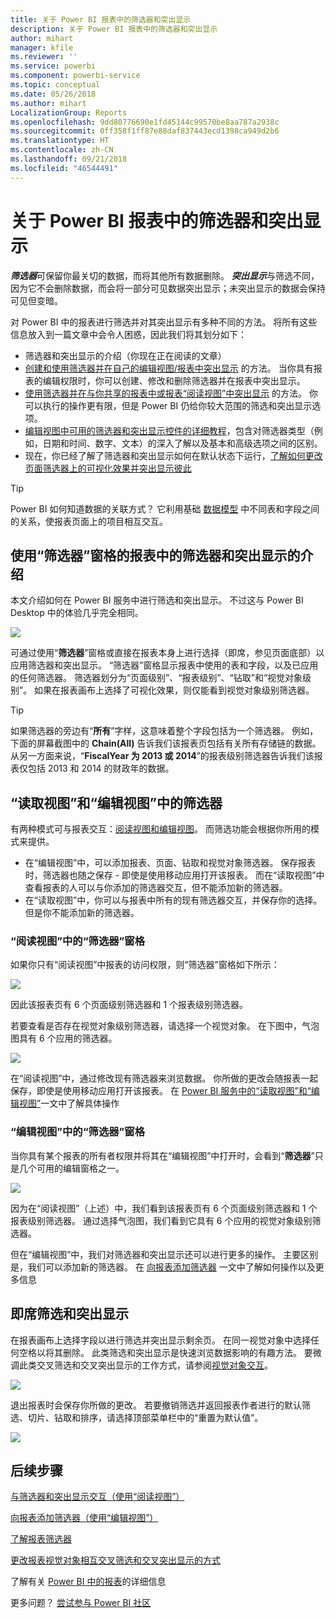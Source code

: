 ```yaml
---
title: 关于 Power BI 报表中的筛选器和突出显示
description: 关于 Power BI 报表中的筛选器和突出显示
author: mihart
manager: kfile
ms.reviewer: ''
ms.service: powerbi
ms.component: powerbi-service
ms.topic: conceptual
ms.date: 05/26/2018
ms.author: mihart
LocalizationGroup: Reports
ms.openlocfilehash: 9dd80776690e1fd45144c99570be8aa787a2938c
ms.sourcegitcommit: 0ff358f1ff87e88daf837443ecd1398ca949d2b6
ms.translationtype: HT
ms.contentlocale: zh-CN
ms.lasthandoff: 09/21/2018
ms.locfileid: "46544491"
---
```

# <a name="about-filters-and-highlighting-in-power-bi-reports"></a>关于 Power BI 报表中的筛选器和突出显示
***筛选器***可保留你最关切的数据，而将其他所有数据删除。  ***突出显示***与筛选不同，因为它不会删除数据，而会将一部分可见数据突出显示；未突出显示的数据会保持可见但变暗。

对 Power BI 中的报表进行筛选并对其突出显示有多种不同的方法。 将所有这些信息放入到一篇文章中会令人困惑，因此我们将其划分如下：

* 筛选器和突出显示的介绍（你现在正在阅读的文章）
* [创建和使用筛选器并在自己的编辑视图/报表中突出显示](power-bi-report-add-filter.md) 的方法。 当你具有报表的编辑权限时，你可以创建、修改和删除筛选器并在报表中突出显示。
* [使用筛选器并在与你共享的报表中或报表“阅读视图”中突出显示](consumer/end-user-reading-view.md) 的方法。 你可以执行的操作更有限，但是 Power BI 仍给你较大范围的筛选和突出显示选项。  
* [编辑视图中可用的筛选器和突出显示控件的详细教程](consumer/end-user-report-filter.md)，包含对筛选器类型（例如，日期和时间、数字、文本）的深入了解以及基本和高级选项之间的区别。
* 现在，你已经了解了筛选器和突出显示如何在默认状态下运行，[了解如何更改页面筛选器上的可视化效果并突出显示彼此](consumer/end-user-interactions.md)

> [!TIP]
> Power BI 如何知道数据的关联方式？  它利用基础 [数据模型](https://support.office.com/article/Create-a-Data-Model-in-Excel-87e7a54c-87dc-488e-9410-5c75dbcb0f7b?ui=en-US&rs=en-US&ad=US) 中不同表和字段之间的关系，使报表页面上的项目相互交互。
> 
> 

## <a name="introduction-to-filters-and-highlighting-in-reports-using-the-filters-pane"></a>使用“筛选器”窗格的报表中的筛选器和突出显示的介绍
 本文介绍如何在 Power BI 服务中进行筛选和突出显示。  不过这与 Power BI Desktop 中的体验几乎完全相同。  

![](media/power-bi-reports-filters-and-highlighting/power-bi-add-filter-reading-view.png)

可通过使用“**筛选器**”窗格或直接在报表本身上进行选择（即席，参见页面底部）以应用筛选器和突出显示。 “筛选器”窗格显示报表中使用的表和字段，以及已应用的任何筛选器。 筛选器划分为“页面级别”、“报表级别”、“钻取”和“视觉对象级别”。  如果在报表画布上选择了可视化效果，则仅能看到视觉对象级别筛选器。

> [!TIP]
> 如果筛选器的旁边有“**所有**”字样，这意味着整个字段包括为一个筛选器。  例如，下面的屏幕截图中的 **Chain(All)** 告诉我们该报表页包括有关所有存储链的数据。  从另一方面来说，“**FiscalYear 为 2013 或 2014**”的报表级别筛选器告诉我们该报表仅包括 2013 和 2014 的财政年的数据。
> 
> 

## <a name="filters-in-reading-view-versus-editing-view"></a>“读取视图”和“编辑视图”中的筛选器
有两种模式可与报表交互：[阅读视图和编辑视图](consumer/end-user-reading-view.md)。  而筛选功能会根据你所用的模式来提供。

* 在“编辑视图”中，可以添加报表、页面、钻取和视觉对象筛选器。 保存报表时，筛选器也随之保存 - 即使是使用移动应用打开该报表。 而在“读取视图”中查看报表的人可以与你添加的筛选器交互，但不能添加新的筛选器。
* 在“读取视图”中，你可以与报表中所有的现有筛选器交互，并保存你的选择。  但是你不能添加新的筛选器。

### <a name="the-filters-pane-in-reading-view"></a>“阅读视图”中的“筛选器”窗格
如果你只有“阅读视图”中报表的访问权限，则“筛选器”窗格如下所示：

![](media/power-bi-reports-filters-and-highlighting/power-bi-filter-reading-view.png)

因此该报表页有 6 个页面级别筛选器和 1 个报表级别筛选器。

若要查看是否存在视觉对象级别筛选器，请选择一个视觉对象。 在下图中，气泡图具有 6 个应用的筛选器。

![](media/power-bi-reports-filters-and-highlighting/power-bi-filter-visual-level.png)

在“阅读视图”中，通过修改现有筛选器来浏览数据。 你所做的更改会随报表一起保存，即使是使用移动应用打开该报表。 在 [Power BI 服务中的“读取视图”和“编辑视图”](consumer/end-user-reading-view.md)一文中了解具体操作

### <a name="the-filters-pane-in-editing-view"></a>“编辑视图”中的“筛选器”窗格
当你具有某个报表的所有者权限并将其在“编辑视图”中打开时，会看到“**筛选器**”只是几个可用的编辑窗格之一。

![](media/power-bi-reports-filters-and-highlighting/power-bi-add-filter-editing-view.png)

因为在“阅读视图”（上述）中，我们看到该报表页有 6 个页面级别筛选器和 1 个报表级别筛选器。 通过选择气泡图，我们看到它具有 6 个应用的视觉对象级别筛选器。

但在“编辑视图”中，我们对筛选器和突出显示还可以进行更多的操作。 主要区别是，我们可以添加新的筛选器。 在 [向报表添加筛选器](power-bi-report-add-filter.md) 一文中了解如何操作以及更多信息

## <a name="ad-hoc-filtering-and-highlighting"></a>即席筛选和突出显示
在报表画布上选择字段以进行筛选并突出显示剩余页。 在同一视觉对象中选择任何空格以将其删除。 此类筛选和突出显示是快速浏览数据影响的有趣方法。 要微调此类交叉筛选和交叉突出显示的工作方式，请参阅[视觉对象交互](consumer/end-user-interactions.md)。

![](media/power-bi-reports-filters-and-highlighting/power-bi-adhoc-filter.gif)

退出报表时会保存你所做的更改。 若要撤销筛选并返回报表作者进行的默认筛选、切片、钻取和排序，请选择顶部菜单栏中的“重置为默认值”。

![](media/power-bi-reports-filters-and-highlighting/power-bi-reset-to-default.png)

## <a name="next-steps"></a>后续步骤
[与筛选器和突出显示交互（使用“阅读视图”）](consumer/end-user-reading-view.md)

[向报表添加筛选器（使用“编辑视图”）](power-bi-report-add-filter.md)

[了解报表筛选器](consumer/end-user-report-filter.md)

[更改报表视觉对象相互交叉筛选和交叉突出显示的方式](consumer/end-user-interactions.md)

了解有关 [Power BI 中的报表](consumer/end-user-reports.md)的详细信息

更多问题？ [尝试参与 Power BI 社区](http://community.powerbi.com/)

